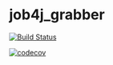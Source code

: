 # job4j_grabber
[![Build Status](https://app.travis-ci.com/EduardBucari/job4j_grabber.svg?branch=master)](https://app.travis-ci.com/EduardBucari/job4j_grabber)

[![codecov](https://codecov.io/gh/EduardBucari/job4j_grabber/branch/main/graph/badge.svg?token=S3VLILHK2R)](https://codecov.io/gh/EduardBucari/job4j_grabber)